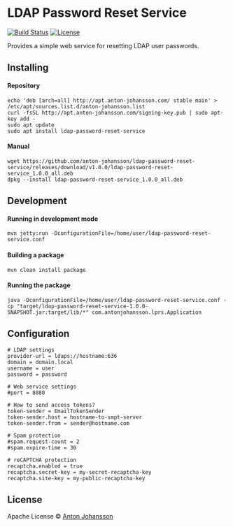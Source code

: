# LDAP Password Reset Service

[![Build Status](https://img.shields.io/travis/anton-johansson/ldap-password-reset-service/master.svg)](https://travis-ci.org/anton-johansson/ldap-password-reset-service)
[![License](https://img.shields.io/hexpm/l/plug.svg?maxAge=2592000)](https://raw.githubusercontent.com/anton-johansson/ldap-password-reset-service/master/LICENSE)

Provides a simple web service for resetting LDAP user passwords.


## Installing

#### Repository

```shell
echo 'deb [arch=all] http://apt.anton-johansson.com/ stable main' > /etc/apt/sources.list.d/anton-johansson.list
curl -fsSL http://apt.anton-johansson.com/signing-key.pub | sudo apt-key add -
sudo apt update
sudo apt install ldap-password-reset-service
```

#### Manual

```shell
wget https://github.com/anton-johansson/ldap-password-reset-service/releases/download/v1.0.0/ldap-password-reset-service_1.0.0_all.deb
dpkg --install ldap-password-reset-service_1.0.0_all.deb
```


## Development

#### Running in development mode
```mvn jetty:run -DconfigurationFile=/home/user/ldap-password-reset-service.conf```

#### Building a package
```mvn clean install package```

#### Running the package
```java -DconfigurationFile=/home/user/ldap-password-reset-service.conf -cp "target/ldap-password-reset-service-1.0.0-SNAPSHOT.jar:target/lib/*" com.antonjohansson.lprs.Application```


## Configuration
```
# LDAP settings
provider-url = ldaps://hostname:636
domain = domain.local
username = user
password = password

# Web service settings
#port = 8080

# How to send access tokens?
token-sender = EmailTokenSender
token-sender.host = hostname-to-smpt-server
token-sender.from = sender@hostname.com

# Spam protection
#spam.request-count = 2
#spam.expire-time = 30

# reCAPTCHA protection
recaptcha.enabled = true
recaptcha.secret-key = my-secret-recaptcha-key
recaptcha.site-key = my-public-recaptcha-key
```

## License

Apache License © [Anton Johansson](https://github.com/anton-johansson)
